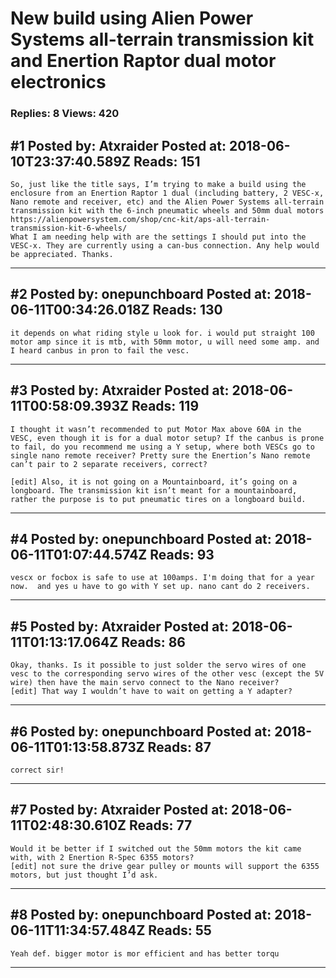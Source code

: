 # New build using Alien Power Systems all-terrain transmission kit and Enertion Raptor dual motor electronics

### Replies: 8 Views: 420

## \#1 Posted by: Atxraider Posted at: 2018-06-10T23:37:40.589Z Reads: 151

```
So, just like the title says, I’m trying to make a build using the enclosure from an Enertion Raptor 1 dual (including battery, 2 VESC-x, Nano remote and receiver, etc) and the Alien Power Systems all-terrain transmission kit with the 6-inch pneumatic wheels and 50mm dual motors https://alienpowersystem.com/shop/cnc-kit/aps-all-terrain-transmission-kit-6-wheels/  
What I am needing help with are the settings I should put into the VESC-x. They are currently using a can-bus connection. Any help would be appreciated. Thanks.
```

---
## \#2 Posted by: onepunchboard Posted at: 2018-06-11T00:34:26.018Z Reads: 130

```
it depends on what riding style u look for. i would put straight 100 motor amp since it is mtb, with 50mm motor, u will need some amp. and I heard canbus in pron to fail the vesc.
```

---
## \#3 Posted by: Atxraider Posted at: 2018-06-11T00:58:09.393Z Reads: 119

```
I thought it wasn’t recommended to put Motor Max above 60A in the VESC, even though it is for a dual motor setup? If the canbus is prone to fail, do you recommend me using a Y setup, where both VESCs go to single nano remote receiver? Pretty sure the Enertion’s Nano remote can’t pair to 2 separate receivers, correct?

[edit] Also, it is not going on a Mountainboard, it’s going on a longboard. The transmission kit isn’t meant for a mountainboard, rather the purpose is to put pneumatic tires on a longboard build.
```

---
## \#4 Posted by: onepunchboard Posted at: 2018-06-11T01:07:44.574Z Reads: 93

```
vescx or focbox is safe to use at 100amps. I'm doing that for a year now.  and yes u have to go with Y set up. nano cant do 2 receivers.
```

---
## \#5 Posted by: Atxraider Posted at: 2018-06-11T01:13:17.064Z Reads: 86

```
Okay, thanks. Is it possible to just solder the servo wires of one vesc to the corresponding servo wires of the other vesc (except the 5V wire) then have the main servo connect to the Nano receiver? 
[edit] That way I wouldn’t have to wait on getting a Y adapter?
```

---
## \#6 Posted by: onepunchboard Posted at: 2018-06-11T01:13:58.873Z Reads: 87

```
correct sir!
```

---
## \#7 Posted by: Atxraider Posted at: 2018-06-11T02:48:30.610Z Reads: 77

```
Would it be better if I switched out the 50mm motors the kit came with, with 2 Enertion R-Spec 6355 motors?
[edit] not sure the drive gear pulley or mounts will support the 6355 motors, but just thought I’d ask.
```

---
## \#8 Posted by: onepunchboard Posted at: 2018-06-11T11:34:57.484Z Reads: 55

```
Yeah def. bigger motor is mor efficient and has better torqu
```

---
